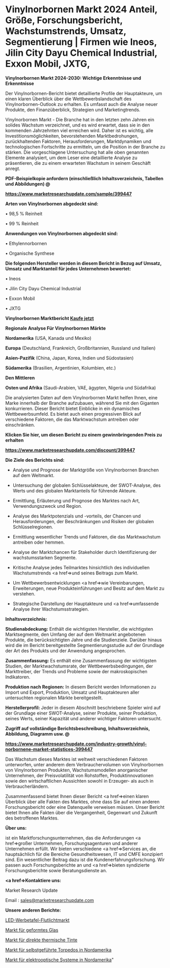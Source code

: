 # Vinylnorbornen Markt 2024 Anteil, Größe, Forschungsbericht, Wachstumstrends, Umsatz, Segmentierung | Firmen wie Ineos, Jilin City Dayu Chemical Industrial, Exxon Mobil, JXTG, 

<strong>Vinylnorbornen Markt 2024-2030: Wichtige Erkenntnisse und Erkenntnisse</strong>

Der Vinylnorbornen-Bericht bietet detaillierte Profile der Hauptakteure, um einen klaren Überblick über die Wettbewerbslandschaft des Vinylnorbornen-Outlook zu erhalten. Es umfasst auch die Analyse neuer Produkte, den Finanzüberblick, Strategien und Marketingtrends.

Vinylnorbornen Markt - Die Branche hat in den letzten zehn Jahren ein solides Wachstum verzeichnet, und es wird erwartet, dass sie in den kommenden Jahrzehnten viel erreichen wird. Daher ist es wichtig, alle Investitionsmöglichkeiten, bevorstehenden Marktbedrohungen, zurückhaltenden Faktoren, Herausforderungen, Marktdynamiken und technologischen Fortschritte zu ermitteln, um die Position in der Branche zu stärken. Die vorgeschlagene Untersuchung hat alle oben genannten Elemente analysiert, um dem Leser eine detaillierte Analyse zu präsentieren, die zu einem erwarteten Wachstum in seinem Geschäft anregt.



<strong><b>PDF-Beispielkopie anfordern (einschließlich Inhaltsverzeichnis, Tabellen und Abbildungen) @ </b></strong>

<strong><a href=https://www.marketresearchupdate.com/sample/399447>

<strong>https://www.marketresearchupdate.com/sample/399447</u></a></strong></strong>



<strong>Arten von Vinylnorbornen abgedeckt sind:</strong>

• 98,5 % Reinheit

• 99 % Reinheit



<strong>Anwendungen von Vinylnorbornen abgedeckt sind:</strong>

• Ethylennorbornen

• Organische Synthese



<strong>Die folgenden Hersteller werden in diesem Bericht in Bezug auf Umsatz, Umsatz und Marktanteil für jedes Unternehmen bewertet:</strong>

• Ineos

• Jilin City Dayu Chemical Industrial

• Exxon Mobil

• JXTG



<strong>Vinylnorbornen Marktbericht <a href=https://www.marketresearchupdate.com/buynow/399447>Kaufe jetzt</a></strong>



<strong>Regionale Analyse Für Vinylnorbornen Märkte</strong>



<strong>Nordamerika</strong> (USA, Kanada und Mexiko)



<strong>Europa</strong> (Deutschland, Frankreich, Großbritannien, Russland und Italien)



<strong>Asien-Pazifik</strong> (China, Japan, Korea, Indien und Südostasien)



<strong>Südamerika</strong> (Brasilien, Argentinien, Kolumbien, etc.)



<strong>Den Mittleren</strong> 

<strong>Osten und Afrika</strong> (Saudi-Arabien, VAE, ägypten, Nigeria und Südafrika)

Die analysierten Daten auf dem Vinylnorbornen Markt helfen Ihnen, eine Marke innerhalb der Branche aufzubauen, während Sie mit den Giganten konkurrieren. Dieser Bericht bietet Einblicke in ein dynamisches Wettbewerbsumfeld. Es bietet auch einen progressiven Blick auf verschiedene Faktoren, die das Marktwachstum antreiben oder einschränken.



<strong>Klicken Sie hier, um diesen Bericht zu einem gewinnbringenden Preis zu erhalten
</strong>

<strong><a href=https://www.marketresearchupdate.com/discount/399447>https://www.marketresearchupdate.com/discount/399447</b></u></strong></a>



<strong>Die Ziele des Berichts sind:</strong>

- Analyse und Prognose der Marktgröße von Vinylnorbornen Branchen auf dem Weltmarkt.

- Untersuchung der globalen Schlüsselakteure, der SWOT-Analyse, des Werts und des globalen Marktanteils für führende Akteure.

- Ermittlung, Erläuterung und Prognose des Marktes nach Art, Verwendungszweck und Region.

- Analyse des Marktpotenzials und -vorteils, der Chancen und Herausforderungen, der Beschränkungen und Risiken der globalen Schlüsselregionen.

- Ermittlung wesentlicher Trends und Faktoren, die das Marktwachstum antreiben oder hemmen.

- Analyse der Marktchancen für Stakeholder durch Identifizierung der wachstumsstarken Segmente.

- Kritische Analyse jedes Teilmarktes hinsichtlich des individuellen Wachstumstrends <a href=>und</a> seines Beitrags zum Markt.

- Um Wettbewerbsentwicklungen <a href=>wie</a> Vereinbarungen, Erweiterungen, neue Produkteinführungen und Besitz auf dem Markt zu verstehen.

- Strategische Darstellung der Hauptakteure und <a href=>umfas</a>sende Analyse ihrer Wachstumsstrategien.



<strong>Inhaltsverzeichnis:</strong>



<strong>Studienabdeckung:</strong> Enthält die wichtigsten Hersteller, die wichtigsten Marktsegmente, den Umfang der auf dem Weltmarkt angebotenen Produkte, die berücksichtigten Jahre und die Studienziele. Darüber hinaus wird die im Bericht bereitgestellte Segmentierungsstudie auf der Grundlage der Art des Produkts und der Anwendung angesprochen.



<strong>Zusammenfassung:</strong> Es enthält eine Zusammenfassung der wichtigsten Studien, der Marktwachstumsrate, der Wettbewerbsbedingungen, der Markttreiber, der Trends und Probleme sowie der makroskopischen Indikatoren.



<strong>Produktion nach Regionen:</strong> In diesem Bericht werden Informationen zu Import und Export, Produktion, Umsatz und Hauptakteuren aller untersuchten regionalen Märkte bereitgestellt.



<strong>Herstellerprofil:</strong> Jeder in diesem Abschnitt beschriebene Spieler wird auf der Grundlage einer SWOT-Analyse, seiner Produkte, seiner Produktion, seines Werts, seiner Kapazität und anderer wichtiger Faktoren untersucht.



<strong><b>Zugriff auf vollständige Berichtsbeschreibung, Inhaltsverzeichnis, Abbildung, Diagramm usw. @ </b></strong>

<strong><a href=https://www.marketresearchupdate.com/industry-growth/vinyl-norbornene-market-statistices-399447>https://www.marketresearchupdate.com/industry-growth/vinyl-norbornene-market-statistices-399447</a></strong>

Das Wachstum dieses Marktes ist weltweit verschiedenen Faktoren unterworfen, unter anderem dem Verbrauchervolumen von Vinylnorbornen von Vinylnorbornen Produkten, Wachstumsmodellen anorganischer Unternehmen, der Preisvolatilität von Rohstoffen, Produktinnovationen sowie den wirtschaftlichen Aussichten sowohl in Erzeuger- als auch in Verbraucherländern.

Zusammenfassend bietet Ihnen dieser Bericht <a href=>einen</a> klaren Überblick über alle Fakten des Marktes, ohne dass Sie auf einen anderen Forschungsbericht oder eine Datenquelle verweisen müssen. Unser Bericht bietet Ihnen alle Fakten über die Vergangenheit, Gegenwart und Zukunft des betroffenen Marktes.



<strong>Über uns:</strong>

 ist ein Marktforschungsunternehmen, das die Anforderungen <a href=>großer</a> Unternehmen, Forschungsagenturen und anderer Unternehmen erfüllt. Wir bieten verschiedene <a href=>Services</a> an, die hauptsächlich für die Bereiche Gesundheitswesen, IT und CMFE konzipiert sind. Ein wesentlicher Beitrag dazu ist die Kundenerfahrungsforschung. Wir passen auch Forschungsberichte an und <a href=>bieten</a> syndizierte Forschungsberichte sowie Beratungsdienste an.



<strong><a href=>Kontaktiere uns:</a></strong>

Market Research Update

Email : sales@marketresearchupdate.com



<strong>Unsere anderen Berichte:</strong>

<a href=https://www.linkedin.com/pulse/led-billboard-floodlight-market-witness-huge>LED-Werbetafel-Flutlichtmarkt</a>

<a href=https://www.linkedin.com/pulse/molded-glass-market-size-set-grow-remarkable>Markt für geformtes Glas</a>

<a href=https://www.linkedin.com/pulse/ink-direct-thermal-market-research-report-reveals>Markt für direkte thermische Tinte</a>

<a href=https://www.linkedin.com/pulse/north-america-self-guided-torpedo-market-2023-top-key>Markt für selbstgeführte Torpedos in Nordamerika</a>

<a href=https://www.linkedin.com/pulse/north-america-electro-optical-systems-market>Markt für elektrooptische Systeme in Nordamerika</a>"
